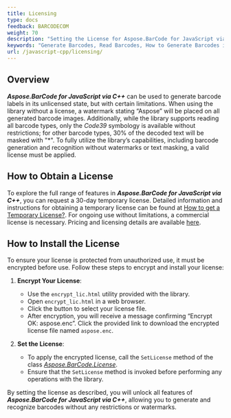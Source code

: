 ```yaml
---
title: Licensing
type: docs
feedback: BARCODECOM
weight: 70
description: "Setting the License for Aspose.BarCode for JavaScript via C++"
keywords: "Generate Barcodes, Read Barcodes, How to Generate Barcodes in JavaScript, Aspose.BarCode License, Aspose.BarCode Licensing, Get License for Aspose.Barcode"
url: /javascript-cpp/licensing/
---
```


## **Overview**
***Aspose.BarCode for JavaScript via C++*** can be used to generate barcode labels in its unlicensed state, but with certain limitations. When using the library without a license, a watermark stating “Aspose” will be placed on all generated barcode images. Additionally, while the library supports reading all barcode types, only the *Code39* symbology is available without restrictions; for other barcode types, 30% of the decoded text will be masked with "*". To fully utilize the library’s capabilities, including barcode generation and recognition without watermarks or text masking, a valid license must be applied.

## **How to Obtain a License**
To explore the full range of features in ***Aspose.BarCode for JavaScript via C++***, you can request a 30-day temporary license. Detailed information and instructions for obtaining a temporary license can be found at [How to get a Temporary License?](https://purchase.aspose.com/temporary-license). For ongoing use without limitations, a commercial license is necessary. Pricing and licensing details are available [here](https://purchase.aspose.com/pricing/barcode/javascriptcpp/).

## **How to Install the License**
To ensure your license is protected from unauthorized use, it must be encrypted before use. Follow these steps to encrypt and install your license:

1. **Encrypt Your License**:
   - Use the `encrypt_lic.html` utility provided with the library.
   - Open `encrypt_lic.html` in a web browser.
   - Click the button to select your license file.
   - After encryption, you will receive a message confirming “Encrypt OK: aspose.enc”. Click the provided link to download the encrypted license file named `aspose.enc`.

2. **Set the License**:
   - To apply the encrypted license, call the `SetLicense` method of the class [*Aspose.BarCode.License*](https://reference.aspose.com/barcode/javascript-cpp/aspose.barcode/license).
   - Ensure that the `SetLicense` method is invoked before performing any operations with the library.

By setting the license as described, you will unlock all features of ***Aspose.BarCode for JavaScript via C++***, allowing you to generate and recognize barcodes without any restrictions or watermarks.
